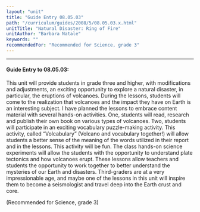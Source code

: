 ```yaml
---
layout: "unit"
title: "Guide Entry 08.05.03"
path: "/curriculum/guides/2008/5/08.05.03.x.html"
unitTitle: "Natural Disaster: Ring of Fire"
unitAuthor: "Barbara Natale"
keywords: ""
recommendedFor: "Recommended for Science, grade 3"
---
```

<body>
<hr/>
<h4>
Guide Entry to 08.05.03:
</h4>
<p>
This unit will provide students in grade three and higher, with modifications and adjustments, an exciting opportunity to explore a natural disaster, in particular, the eruptions of volcanoes. During the lessons, students will come to the realization that volcanoes and the impact they have on Earth is an interesting subject. I have planned the lessons to embrace content material with several hands-on activities. One, students will read, research and publish their own book on various types of volcanoes. Two, students will participate in an exciting vocabulary puzzle-making activity. This activity, called “Volcabulary” (Volcano and vocabulary together!) will allow students a better sense of the meaning of the words utilized in their report and in the lessons. This activity will be fun. The class hands-on science experiments will allow the students with the opportunity to understand plate tectonics and how volcanoes erupt. These lessons allow teachers and students the opportunity to work together to better understand the mysteries of our Earth and disasters. Third-graders are at a very impressionable age, and maybe one of the lessons in this unit will inspire them to become a seismologist and travel deep into the Earth crust and core.
</p>
<p>
(Recommended for Science, grade 3)
</p>
</body>